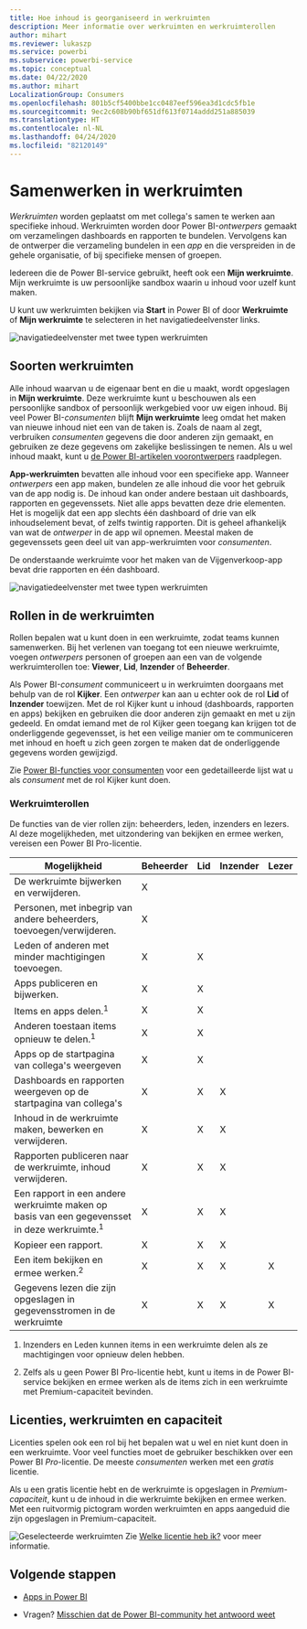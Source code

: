 ```yaml
---
title: Hoe inhoud is georganiseerd in werkruimten
description: Meer informatie over werkruimten en werkruimterollen
author: mihart
ms.reviewer: lukaszp
ms.service: powerbi
ms.subservice: powerbi-service
ms.topic: conceptual
ms.date: 04/22/2020
ms.author: mihart
LocalizationGroup: Consumers
ms.openlocfilehash: 801b5cf5400bbe1cc0487eef596ea3d1cdc5fb1e
ms.sourcegitcommit: 9ec2c608b90bf651df613f0714addd251a885039
ms.translationtype: HT
ms.contentlocale: nl-NL
ms.lasthandoff: 04/24/2020
ms.locfileid: "82120149"
---
```

# <a name="collaborate-in-workspaces"></a>Samenwerken in werkruimten

 *Werkruimten* worden geplaatst om met collega's samen te werken aan specifieke inhoud. Werkruimten worden door Power BI-*ontwerpers* gemaakt om verzamelingen dashboards en rapporten te bundelen. Vervolgens kan de ontwerper die verzameling bundelen in een *app* en die verspreiden in de gehele organisatie, of bij specifieke mensen of groepen. 

 Iedereen die de Power BI-service gebruikt, heeft ook een **Mijn werkruimte**.  Mijn werkruimte is uw persoonlijke sandbox waarin u inhoud voor uzelf kunt maken.

 U kunt uw werkruimten bekijken via **Start** in Power BI of door **Werkruimte** of **Mijn werkruimte** te selecteren in het navigatiedeelvenster links.

 ![navigatiedeelvenster met twee typen werkruimten](media/end-user-workspaces/power-bi-home.png)

## <a name="types-of-workspaces"></a>Soorten werkruimten
Alle inhoud waarvan u de eigenaar bent en die u maakt, wordt opgeslagen in **Mijn werkruimte**. Deze werkruimte kunt u beschouwen als een persoonlijke sandbox of persoonlijk werkgebied voor uw eigen inhoud. Bij veel Power BI-*consumenten* blijft **Mijn werkruimte** leeg omdat het maken van nieuwe inhoud niet een van de taken is. Zoals de naam al zegt, verbruiken *consumenten* gegevens die door anderen zijn gemaakt, en gebruiken ze deze gegevens om zakelijke beslissingen te nemen. Als u wel inhoud maakt, kunt u [de Power BI-artikelen voorontwerpers](../create-reports/index.yml) raadplegen.

**App-werkruimten** bevatten alle inhoud voor een specifieke app. Wanneer *ontwerpers* een app maken, bundelen ze alle inhoud die voor het gebruik van de app nodig is. De inhoud kan onder andere bestaan uit dashboards, rapporten en gegevenssets. Niet alle apps bevatten deze drie elementen. Het is mogelijk dat een app slechts één dashboard of drie van elk inhoudselement bevat, of zelfs twintig rapporten. Dit is geheel afhankelijk van wat de *ontwerper* in de app wil opnemen. Meestal maken de gegevenssets geen deel uit van app-werkruimten voor *consumenten*.

De onderstaande werkruimte voor het maken van de Vijgenverkoop-app bevat drie rapporten en één dashboard. 

![navigatiedeelvenster met twee typen werkruimten](media/end-user-workspaces/power-bi-app-workspace.png)

## <a name="roles-in-the-workspaces"></a>Rollen in de werkruimten

Rollen bepalen wat u kunt doen in een werkruimte, zodat teams kunnen samenwerken.  Bij het verlenen van toegang tot een nieuwe werkruimte, voegen *ontwerpers* personen of groepen aan een van de volgende werkruimterollen toe: **Viewer**, **Lid**, **Inzender** of **Beheerder**. 


Als Power BI-*consument* communiceert u in werkruimten doorgaans met behulp van de rol **Kijker**. Een *ontwerper* kan aan u echter ook de rol **Lid** of **Inzender** toewijzen. Met de rol Kijker kunt u inhoud (dashboards, rapporten en apps) bekijken en gebruiken die door anderen zijn gemaakt en met u zijn gedeeld. En omdat iemand met de rol Kijker geen toegang kan krijgen tot de onderliggende gegevensset, is het een veilige manier om te communiceren met inhoud en hoeft u zich geen zorgen te maken dat de onderliggende gegevens worden gewijzigd.


Zie [Power BI-functies voor consumenten](end-user-features.md) voor een gedetailleerde lijst wat u als *consument* met de rol Kijker kunt doen.


### <a name="workspace-roles"></a>Werkruimterollen
De functies van de vier rollen zijn: beheerders, leden, inzenders en lezers. Al deze mogelijkheden, met uitzondering van bekijken en ermee werken, vereisen een Power BI Pro-licentie.

|Mogelijkheid   | Beheerder  | Lid  | Inzender  | Lezer |
|---|---|---|---|---|
| De werkruimte bijwerken en verwijderen.  | X  |   |   |   | 
| Personen, met inbegrip van andere beheerders, toevoegen/verwijderen.  | X  |   |   |   |
| Leden of anderen met minder machtigingen toevoegen.  |  X | X  |   |   |
| Apps publiceren en bijwerken. |  X | X  |   |   |
| Items en apps delen.<sup>1</sup> |  X | X  |   |   |
| Anderen toestaan items opnieuw te delen.<sup>1</sup> |  X | X  |   |   |
| Apps op de startpagina van collega's weergeven |  X | X  |   |   |
| Dashboards en rapporten weergeven op de startpagina van collega's |  X | X  | X |   |
| Inhoud in de werkruimte maken, bewerken en verwijderen.  |  X | X  | X  |   |
| Rapporten publiceren naar de werkruimte, inhoud verwijderen.  |  X | X  | X  |   |
| Een rapport in een andere werkruimte maken op basis van een gegevensset in deze werkruimte.<sup>1</sup> |  X | X  | X  |   |
| Kopieer een rapport. | X | X | X |  |
| Een item bekijken en ermee werken.<sup>2</sup> |  X | X  | X  | X  |
| Gegevens lezen die zijn opgeslagen in gegevensstromen in de werkruimte | X | X | X | X |

1. Inzenders en Leden kunnen items in een werkruimte delen als ze machtigingen voor opnieuw delen hebben.

2. Zelfs als u geen Power BI Pro-licentie hebt, kunt u items in de Power BI-service bekijken en ermee werken als de items zich in een werkruimte met Premium-capaciteit bevinden.

## <a name="licensing-workspaces-and-capacity"></a>Licenties, werkruimten en capaciteit
Licenties spelen ook een rol bij het bepalen wat u wel en niet kunt doen in een werkruimte. Voor veel functies moet de gebruiker beschikken over een Power BI *Pro*-licentie. De meeste *consumenten* werken met een *gratis* licentie. 

Als u een gratis licentie hebt en de werkruimte is opgeslagen in *Premium-capaciteit*, kunt u de inhoud in die werkruimte bekijken en ermee werken. Met een ruitvormig pictogram worden werkruimten en apps aangeduid die zijn opgeslagen in Premium-capaciteit.

![Geselecteerde werkruimten](media/end-user-workspaces/power-bi-diamond.png) Zie [Welke licentie heb ik?](end-user-license.md) voor meer informatie.



## <a name="next-steps"></a>Volgende stappen
* [Apps in Power BI](end-user-apps.md)    

* Vragen? [Misschien dat de Power BI-community het antwoord weet](https://community.powerbi.com/)

